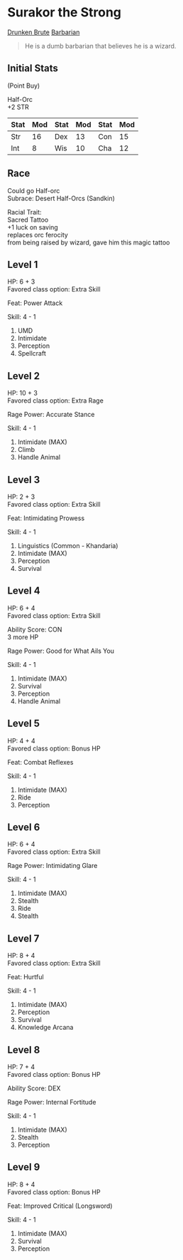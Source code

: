 # Surakor the Strong

[Drunken Brute](https://aonprd.com/ArchetypeDisplay.aspx?FixedName=Barbarian%20Drunken%20Brute) [Barbarian](https://aonprd.com/ClassDisplay.aspx?ItemName=Barbarian)  

> He is a dumb barbarian that believes he is a wizard.

## Initial Stats

(Point Buy)  

Half-Orc  
+2 STR

| Stat | Mod | Stat | Mod | Stat | Mod |
|------|-----|------|-----|------|-----|
| Str  | 16  | Dex  | 13  | Con  | 15  |
| Int  | 8   | Wis  | 10  | Cha  | 12  |

## Race

Could go Half-orc  
Subrace: Desert Half-Orcs (Sandkin)  

Racial Trait:  
Sacred Tattoo  
+1 luck on saving  
replaces orc ferocity  
from being raised by wizard, gave him this magic tattoo  

## Level 1

HP: 6 + 3  
Favored class option: Extra Skill  

Feat: Power Attack

Skill: 4 - 1  

1. UMD
2. Intimidate
3. Perception
4. Spellcraft

## Level 2

HP: 10 + 3  
Favored class option: Extra Rage  

Rage Power: Accurate Stance

Skill: 4 - 1  

1. Intimidate (MAX)
2. Climb
3. Handle Animal

## Level 3

HP: 2 + 3  
Favored class option: Extra Skill  

Feat: Intimidating Prowess

Skill: 4 - 1  

1. Linguistics (Common - Khandaria)
2. Intimidate (MAX)
3. Perception
4. Survival

## Level 4

HP: 6 + 4  
Favored class option: Extra Skill  

Ability Score: CON  
3 more HP  

Rage Power: Good for What Ails You

Skill: 4 - 1  

1. Intimidate (MAX)
2. Survival
3. Perception
4. Handle Animal

## Level 5

HP: 4 + 4  
Favored class option: Bonus HP  

Feat: Combat Reflexes

Skill: 4 - 1  

1. Intimidate (MAX)
2. Ride
3. Perception

## Level 6

HP: 6 + 4  
Favored class option: Extra Skill  

Rage Power: Intimidating Glare

Skill: 4 - 1  

1. Intimidate (MAX)
2. Stealth
3. Ride
4. Stealth

## Level 7

HP: 8 + 4  
Favored class option: Extra Skill  

Feat: Hurtful

Skill: 4 - 1  

1. Intimidate (MAX)
2. Perception
3. Survival
4. Knowledge Arcana

## Level 8

HP: 7 + 4  
Favored class option: Bonus HP  

Ability Score: DEX

Rage Power: Internal Fortitude

Skill: 4 - 1  

1. Intimidate (MAX)
2. Stealth
3. Perception

## Level 9

HP: 8 + 4  
Favored class option: Bonus HP  

Feat: Improved Critical (Longsword)

Skill: 4 - 1  

1. Intimidate (MAX)
2. Survival
3. Perception
